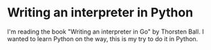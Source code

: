 # Writing an interpreter in Python

I'm reading the book "Writing an interpreter in Go" by Thorsten Ball. I wanted
to learn Python on the way, this is my try to do it in Python.
